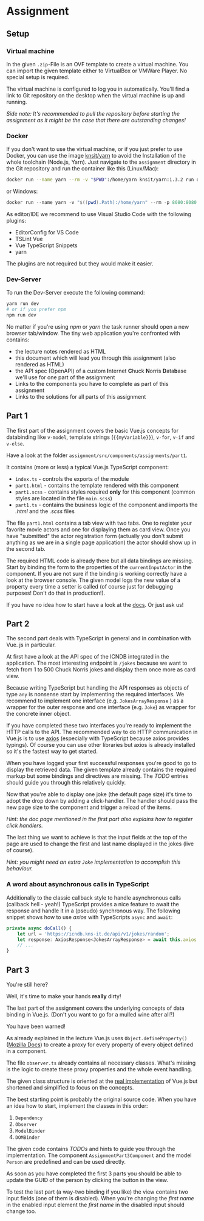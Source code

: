 # Assignment

## Setup

### Virtual machine

In the given `.zip`-File is an OVF template to create a virtual machine.
You can import the given template either to VirtualBox or VMWare Player.
No special setup is required.

The virtual machine is configured to log you in automatically.
You'll find a link to Git repository on the desktop when the virtual machine is up and running.

_Side note: It's recommended to pull the repository before starting the assignment as it might be the case that there are outstanding changes!_

### Docker

If you don't want to use the virtual machine, or if you just prefer to use Docker, you can use the image [knsit/yarn](https://hub.docker.com/r/knsit/yarn/) to avoid the Installation of the whole toolchain (Node.js, Yarn).
Just navigate to the `assignment` directory in the Git repository and run the container like this (Linux/Mac):

```bash
docker run --name yarn --rm -v "$PWD":/home/yarn knsit/yarn:1.3.2 run dev
```

or Windows:

```powershell
docker run --name yarn -v "$((pwd).Path):/home/yarn" --rm -p 8080:8080 knsit/yarn:1.3.2 run dev
```

As editor/IDE we recommend to use Visual Studio Code with the following plugins:

* EditorConfig for VS Code
* TSLint Vue
* Vue TypeScript Snippets
* yarn

The plugins are not required but they would make it easier.

### Dev-Server

To run the Dev-Server execute the following command:

```bash
yarn run dev
# or if you prefer npm
npm run dev
```

No matter if you're using _npm_ or _yarn_ the task runner should open a new browser tab/window.
The tiny web application you're confronted with contains:

* the lecture notes rendered as HTML
* this document which will lead you through this assignment (also rendered as HTML)
* the API spec (OpenAPI) of a custom **I**nternet **C**huck **N**orris **D**ata**b**ase we'll use for one part of the assignment
* Links to the components you have to complete as part of this assignment
* Links to the solutions for all parts of this assignment

## Part 1

The first part of the assignment covers the basic Vue.js concepts for databinding like `v-model`, template strings (`{{myVariable}}`), `v-for`, `v-if` and `v-else`.

Have a look at the folder `assignment/src/components/assignments/part1`.

It contains (more or less) a typical Vue.js TypeScript component:

* `index.ts` - controls the exports of the module
* `part1.html` - contains the template rendered with this component
* `part1.scss` - contains styles required **only** for this component (common styles are located in the file `main.scss`)
* `part1.ts` - contains the business logic of the component and imports the _.html_ and the _.scss_ files

The file `part1.html` contains a tab view with two tabs. One to register your favorite movie actors and one for displaying them as card view.
Once you have "submitted" the actor registration form (actually you don't submit anything as we are in a single page application) the actor should show up in the second tab.

The required HTML code is already there but all data bindings are missing.
Start by binding the form to the properties of the `currentInputActor` in the component.
If you are not sure if the binding is working correctly have a look at the browser console.
The given model logs the new value of a property every time a setter is called (of course just for debugging purposes! Don't do that in production!).

If you have no idea how to start have a look at the [docs](https://vuejs.org/v2/guide/syntax.html).
Or just ask us!

## Part 2

The second part deals with TypeScript in general and in combination with Vue. js in particular.

At first have a look at the API spec of the ICNDB integrated in the application.
The most interesting endpoint is `/jokes` because we want to fetch from 1 to 500 Chuck Norris jokes and display them once more as card view.

Because writing TypeScript but handling the API responses as objects of type `any` is nonsense start by implementing the required interfaces.
We recommend to implement one interface (e.g. `JokesArrayResponse` ) as a wrapper for the outer response and one interface (e.g. `Joke`) as wrapper for the concrete inner object.

If you have completed these two interfaces you're ready to implement the HTTP calls to the API.
The recommended way to do HTTP communication in Vue.js is to use [axios](https://github.com/axios/axios) (especially with TypeScript because axios provides typings).
Of course you can use other libraries but axios is already installed so it's the fastest way to get started.

When you have logged your first successful responses you're good to go to display the retrieved data.
The given template already contains the required markup but some bindings and directives are missing.
The _TODO_ entries should guide you through this relatively quickly.

Now that you're able to display one joke (the default page size) it's time to adopt the drop down by adding a click-handler.
The handler should pass the new page size to the component and trigger a reload of the items.

_Hint: the doc page mentioned in the first part also explains how to register click handlers._

The last thing we want to achieve is that the input fields at the top of the page are used to change the first and last name displayed in the jokes (live of course).

_Hint: you might need an extra `Joke` implementation to accomplish this behaviour._

### A word about asynchronous calls in TypeScript

Additionally to the classic callback style to handle asynchronous calls (callback hell - yeah!) TypeScript provides a nice feature to await the response and handle it in a (pseudo) synchronous way.
The following snippet shows how to use _axios_ with TypeScripts `async` and `await`:

```ts
private async doCall() {
    let url = 'https://icndb.kns-it.de/api/v1/jokes/random';
    let response: AxiosResponse<JokesArrayResponse> = await this.axios.get(url);
    // ...
}
```

## Part 3

You're still here?

Well, it's time to make your hands **really** dirty!

The last part of the assignment covers the underlying concepts of data binding in Vue.js.
(Don't you want to go for a mulled wine after all?)

You have been warned!

As already explained in the lecture Vue.js uses `Object.defineProperty()` ([Mozilla Docs](https://developer.mozilla.org/en-US/docs/Web/JavaScript/Reference/Global_Objects/Object/defineProperty)) to create a proxy for every property of every object defined in a component.

The file `observer.ts` already contains all necessary classes.
What's missing is the logic to create these proxy properties and the whole event handling.

The given class structure is oriented at the [real implementation](https://github.com/vuejs/vue/blob/dev/src/core/observer/index.js) of Vue.js but shortened and simplified to focus on the concepts.

The best starting point is probably the original source code.
When you have an idea how to start, implement the classes in this order:

1. `Dependency`
1. `Observer`
1. `ModelBinder`
1. `DOMBinder`

The given code contains _TODOs_ and hints to guide you through the implementation.
The component `AssignmentPart3Component` and the model `Person` are predefined and can be used directly.

As soon as you have completed the first 3 parts you should be able to update the GUID of the person by clicking the button in the view.

To test the last part (a way-two binding if you like) the view contains two input fields (one of them is disabled).
When you're changing the _first name_ in the enabled input element the _first name_ in the disabled input should change too.